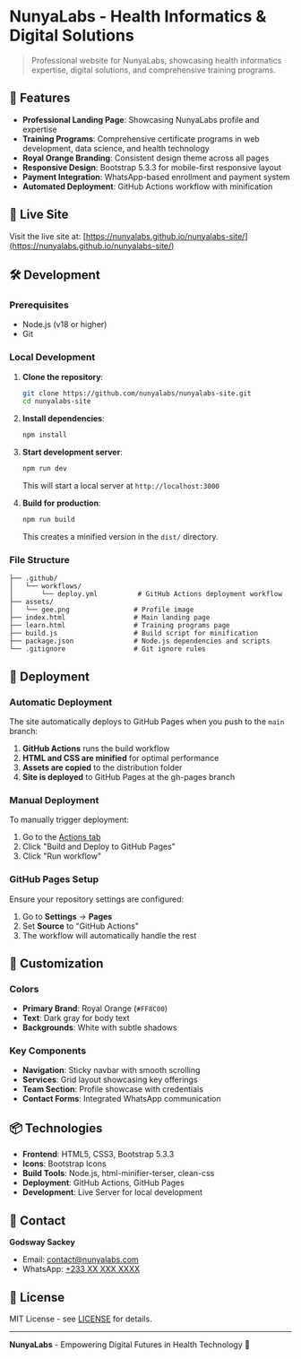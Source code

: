 # NunyaLabs - Health Informatics & Digital Solutions

> Professional website for NunyaLabs, showcasing health informatics expertise, digital solutions, and comprehensive training programs.

## 🌟 Features

- **Professional Landing Page**: Showcasing NunyaLabs profile and expertise
- **Training Programs**: Comprehensive certificate programs in web development, data science, and health technology
- **Royal Orange Branding**: Consistent design theme across all pages
- **Responsive Design**: Bootstrap 5.3.3 for mobile-first responsive layout
- **Payment Integration**: WhatsApp-based enrollment and payment system
- **Automated Deployment**: GitHub Actions workflow with minification

## 🚀 Live Site

Visit the live site at: [https://nunyalabs.github.io/nunyalabs-site/](https://nunyalabs.github.io/nunyalabs-site/)

## 🛠️ Development

### Prerequisites
- Node.js (v18 or higher)
- Git

### Local Development

1. **Clone the repository**:
   ```bash
   git clone https://github.com/nunyalabs/nunyalabs-site.git
   cd nunyalabs-site
   ```

2. **Install dependencies**:
   ```bash
   npm install
   ```

3. **Start development server**:
   ```bash
   npm run dev
   ```
   This will start a local server at `http://localhost:3000`

4. **Build for production**:
   ```bash
   npm run build
   ```
   This creates a minified version in the `dist/` directory.

### File Structure

```
├── .github/
│   └── workflows/
│       └── deploy.yml          # GitHub Actions deployment workflow
├── assets/
│   └── gee.png                # Profile image
├── index.html                 # Main landing page
├── learn.html                 # Training programs page
├── build.js                   # Build script for minification
├── package.json               # Node.js dependencies and scripts
└── .gitignore                 # Git ignore rules
```

## 🔄 Deployment

### Automatic Deployment

The site automatically deploys to GitHub Pages when you push to the `main` branch:

1. **GitHub Actions** runs the build workflow
2. **HTML and CSS are minified** for optimal performance
3. **Assets are copied** to the distribution folder
4. **Site is deployed** to GitHub Pages at the gh-pages branch

### Manual Deployment

To manually trigger deployment:
1. Go to the [Actions tab](https://github.com/nunyalabs/nunyalabs-site/actions)
2. Click "Build and Deploy to GitHub Pages"
3. Click "Run workflow"

### GitHub Pages Setup

Ensure your repository settings are configured:
1. Go to **Settings** → **Pages**
2. Set **Source** to "GitHub Actions"
3. The workflow will automatically handle the rest

## 🎨 Customization

### Colors
- **Primary Brand**: Royal Orange (`#FF8C00`)
- **Text**: Dark gray for body text
- **Backgrounds**: White with subtle shadows

### Key Components
- **Navigation**: Sticky navbar with smooth scrolling
- **Services**: Grid layout showcasing key offerings
- **Team Section**: Profile showcase with credentials
- **Contact Forms**: Integrated WhatsApp communication

## 📦 Technologies

- **Frontend**: HTML5, CSS3, Bootstrap 5.3.3
- **Icons**: Bootstrap Icons
- **Build Tools**: Node.js, html-minifier-terser, clean-css
- **Deployment**: GitHub Actions, GitHub Pages
- **Development**: Live Server for local development

## 📧 Contact

**Godsway Sackey**
- Email: [contact@nunyalabs.com](mailto:contact@nunyalabs.com)
- WhatsApp: [+233 XX XXX XXXX](https://wa.me/233XXXXXXXXX)

## 📄 License

MIT License - see [LICENSE](LICENSE) for details.

---

**NunyaLabs** - Empowering Digital Futures in Health Technology 🚀